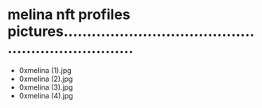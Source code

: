 # melina nft profiles pictures....................................................................
- 0xmelina (1).jpg
- 0xmelina (2).jpg
- 0xmelina (3).jpg
- 0xmelina (4).jpg
